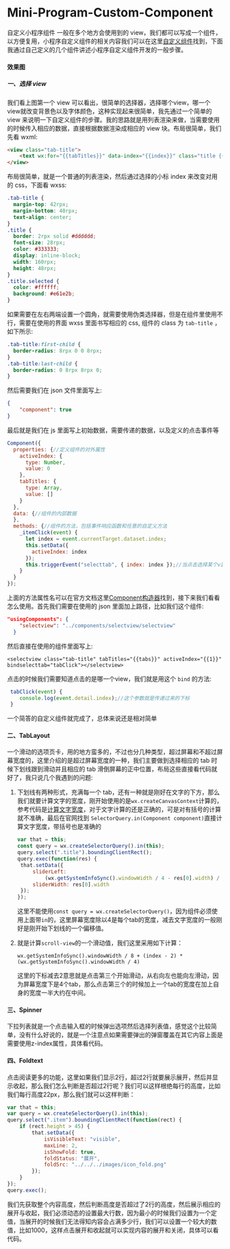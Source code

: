 # Mini-Program-Custom-Component
自定义小程序组件
一般在多个地方会使用到的 view，我们都可以写成一个组件，以方便复用，小程序自定义组件的相关内容我们可以在这里[自定义组件](https://developers.weixin.qq.com/miniprogram/dev/framework/custom-component/wxml-wxss.html)找到，下面我通过自己定义的几个组件讲述小程序自定义组件开发的一般步骤。
#### 效果图

##### 一、选择 view

我们看上图第一个 view 可以看出，很简单的选择器，选择哪个view，哪一个view就改变背景色以及字体颜色，这种实现起来很简单，我先通过一个简单的 view 来说明一下自定义组件的步骤。我的思路就是用列表渲染来做，当需要使用的时候传入相应的数据，直接根据数据渲染成相应的 view 块。布局很简单，我们先看 wxml:

```html
<view class="tab-title">
    <text wx:for="{{tabTitles}}" data-index="{{index}}" class="title {{activeIndex === index ? 'selected' : ''}}" bindtap="_itemClick">{{item}}</text>
</view>
```

布局很简单，就是一个普通的列表渲染，然后通过选择的小标 index 来改变对用的 css，下面看 wxss:

```css
.tab-title {
  margin-top: 42rpx;
  margin-bottom: 40rpx;
  text-align: center;
}
.title {
  border: 2rpx solid #dddddd;
  font-size: 28rpx;
  color: #333333;
  display: inline-block;
  width: 160rpx;
  height: 48rpx;
}
.title.selected {
  color: #ffffff;
  background: #e61e2b;
}

```

如果需要在左右两端设置一个圆角，就需要使用伪类选择器，但是在组件里使用不行，需要在使用的界面 wxss 里面书写相应的 css, 组件的 class 为 `tab-title` ，如下所示:

```css
.tab-title:first-child {
  border-radius: 8rpx 0 0 8rpx;
}
.tab-title:last-child {
  border-radius: 0 8rpx 8rpx 0;
}
```

然后需要我们在 json 文件里面写上:

```json
{
    "component": true
}
```

最后就是我们在 js 里面写上初始数据，需要传递的数据，以及定义的点击事件等

```javascript
Component({
  properties: {//定义组件的对外属性
    activeIndex: {
      type: Number,
      value: 0
    },
    tabTitles: {
      type: Array,
      value: []
    }
  },
  data: {//组件的内部数据
  },
  methods: {//组件的方法，包括事件响应函数和任意的自定义方法
    _itemClick(event) {
      let index = event.currentTarget.dataset.index;
      this.setData({
        activeIndex: index
      });
      this.triggerEvent("selecttab", { index: index });//当点击选择某个view时对外暴露一个方法，类似于接口回调
    }
  }
});
```

上面的方法属性名可以在官方文档这里[Component构造器](https://developers.weixin.qq.com/miniprogram/dev/framework/custom-component/component.html)找到，接下来我们看看怎么使用。首先我们需要在使用的 json 里面加上路径，比如我们这个组件:

```json
"usingComponents": {
    "selectview": "../components/selectview/selectview"
  }
```

然后直接在使用的组件里面写上:

```wxml
<selectview class="tab-title" tabTitles="{{tabs}}" activeIndex="{{1}}" bindselecttab="tabClick"></selectview>
```

点击的时候我们需要知道点击的是哪一个view，我们就是用这个 `bind` 的方法:

```javascript
 tabClick(event) {
    console.log(event.detail.index);//这个参数就是传递过来的下标
 }
```

一个简答的自定义组件就完成了，总体来说还是相对简单

#### 二、TabLayout

一个滑动的选项页卡，用的地方蛮多的，不过也分几种类型，超过屏幕和不超过屏幕宽度的，这里介绍的是超过屏幕宽度的一种，我们主要做到选择相应的 tab 时候下划线跟到滑动并且相应的 tab 滑倒屏幕的正中位置，布局这些直接看代码就好了，我只说几个我遇到的问题:

1. 下划线有两种形式，充满每一个 tab，还有一种就是刚好在文字的下方，那么我们就要计算文字的宽度，刚开始使用的是`wx.createCanvasContext`计算的，参考代码是[计算文字宽度](https://developers.weixin.qq.com/community/develop/doc/0000aabe9b0960eefe7617bc756400)，对于文字计算的还是正确的，可是对有括号的计算就不准确，最后在官网找到 `SelectorQuery.in(Component component)`直接计算文字宽度，带括号也是准确的

   ```javascript
   var that = this;
   const query = wx.createSelectorQuery().in(this);
   query.select(".title").boundingClientRect();
   query.exec(function(res) {
   	that.setData({
   		sliderLeft:
   			(wx.getSystemInfoSync().windowWidth / 4 - res[0].width) / 2,
   		sliderWidth: res[0].width
   	});
   });
   ```

   这里不能使用`const query = wx.createSelectorQuery()`，因为组件必须使用上面带`in`的，这里屏幕宽度除以4是每个tab的宽度，减去文字宽度的一般刚好是刚开始下划线的一个偏移值。

2. 就是计算`scroll-view`的一个滑动值，我们这里采用如下计算：

   ```
   wx.getSystemInfoSync().windowWidth / 8 + (index - 2) * (wx.getSystemInfoSync().windowWidth / 4)
   ```

   这里的下标减去2意思就是点击第三个开始滑动，从右向左也能向左滑动，因为屏幕宽度下是4个tab，那么点击第三个的时候加上一个tab的宽度在加上自身的宽度一半大约在中间。

#### 三、Spinner

下拉列表就是一个点击输入框的时候弹出选项然后选择列表值，感觉这个比较简单，没有什么好说的，就是一个注意点如果需要弹出的弹窗覆盖在其它内容上面是需要使用z-index属性，具体看代码。

#### 四、Foldtext

点击阅读更多的功能，这里如果我们显示2行，超过2行就要展示展开，然后并显示收起，那么我们怎么判断是否超过2行呢？我们可以这样根绝每行的高度，比如我们每行高度22px，那么我们就可以这样判断：

```javascript
var that = this;
var query = wx.createSelectorQuery().in(this);
query.select(".item").boundingClientRect(function(rect) {
    if (rect.height > 45) {
        that.setData({
            isVisibleText: "visible",
            maxLine: 2,
            isShowFold: true,
            foldStatus: "展开",
            foldSrc: "../../../images/icon_fold.png"
        });
    }
});
query.exec();
```

我们先获取整个内容高度，然后判断高度是否超过了2行的高度，然后展示相应的展开与收起，我们必须动态的设置最大行数，因为最小的时候我们设置为一个定值，当展开的时候我们无法得知内容会占满多少行，我们可以设置一个较大的数值，比如1000，这样点击展开和收起就可以实现内容的展开和关闭，具体可以看代码。

